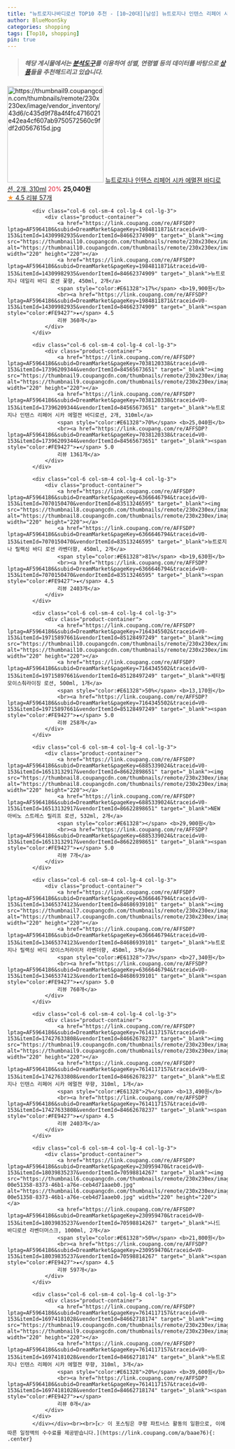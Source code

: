 ```yaml
---
title: "뉴트로지나바디로션 TOP10 추천 - [10~20대][남성] 뉴트로지나 인텐스 리페어 시카 에멀젼 바디로션, 2개, 310ml"
author: BlueMoonSky
categories: shopping
tags: [Top10, shopping]
pin: true
---
```


> ##### 해당 게시물에서는 [**분석도구**](https://itemscout.io/)를 이용하여 **성별**, **연령별** 등의 데이터를 바탕으로 [**상품**](https://link.coupang.com/a/baae76)들을 추천해드리고 있습니다.
<div class="container"><div class="row">
            <div class="col-6 col-sm-4 col-lg-4 col-lg-3">
                <div class="product-container">
                    <a href="https://link.coupang.com/re/AFFSDP?lptag=AF5964186&subid=DreamMarket&pageKey=7038120338&traceid=V0-153&itemId=17396209344&vendorItemId=84565673651" target="_blank"><img src="https://thumbnail9.coupangcdn.com/thumbnails/remote/230x230ex/image/vendor_inventory/43d6/c435d9f78a4f4fc4716021e42ea4cf607ab9750572560c9fdf2d0567615d.jpg" alt="https://thumbnail9.coupangcdn.com/thumbnails/remote/230x230ex/image/vendor_inventory/43d6/c435d9f78a4f4fc4716021e42ea4cf607ab9750572560c9fdf2d0567615d.jpg" width="220" height="220"></a>
                    <a href="https://link.coupang.com/re/AFFSDP?lptag=AF5964186&subid=DreamMarket&pageKey=7038120338&traceid=V0-153&itemId=17396209344&vendorItemId=84565673651" target="_blank">뉴트로지나 인텐스 리페어 시카 에멀젼 바디로션, 2개, 310ml</a>
                    <span style="color:#E61328">20%</span> <b>25,040원</b>
                    <br><a href="https://link.coupang.com/re/AFFSDP?lptag=AF5964186&subid=DreamMarket&pageKey=7038120338&traceid=V0-153&itemId=17396209344&vendorItemId=84565673651" target="_blank"><span style="color:#FE9427">★</span> 4.5
                    리뷰 57개</a>
                </div>
            </div>
            
            <div class="col-6 col-sm-4 col-lg-4 col-lg-3">
                <div class="product-container">
                    <a href="https://link.coupang.com/re/AFFSDP?lptag=AF5964186&subid=DreamMarket&pageKey=1984811871&traceid=V0-153&itemId=14309982935&vendorItemId=84662374909" target="_blank"><img src="https://thumbnail10.coupangcdn.com/thumbnails/remote/230x230ex/image/vendor_inventory/707a/3c58b2c8b4c86c2111d30dca4fd19a82c35c787ffb5c98463848dcfdd486.jpg" alt="https://thumbnail10.coupangcdn.com/thumbnails/remote/230x230ex/image/vendor_inventory/707a/3c58b2c8b4c86c2111d30dca4fd19a82c35c787ffb5c98463848dcfdd486.jpg" width="220" height="220"></a>
                    <a href="https://link.coupang.com/re/AFFSDP?lptag=AF5964186&subid=DreamMarket&pageKey=1984811871&traceid=V0-153&itemId=14309982935&vendorItemId=84662374909" target="_blank">뉴트로지나 데일리 바디 로션 꽃향, 450ml, 2개</a>
                    <span style="color:#E61328">17%</span> <b>19,900원</b>
                    <br><a href="https://link.coupang.com/re/AFFSDP?lptag=AF5964186&subid=DreamMarket&pageKey=1984811871&traceid=V0-153&itemId=14309982935&vendorItemId=84662374909" target="_blank"><span style="color:#FE9427">★</span> 4.5
                    리뷰 360개</a>
                </div>
            </div>
            
            <div class="col-6 col-sm-4 col-lg-4 col-lg-3">
                <div class="product-container">
                    <a href="https://link.coupang.com/re/AFFSDP?lptag=AF5964186&subid=DreamMarket&pageKey=7038120338&traceid=V0-153&itemId=17396209344&vendorItemId=84565673651" target="_blank"><img src="https://thumbnail9.coupangcdn.com/thumbnails/remote/230x230ex/image/vendor_inventory/43d6/c435d9f78a4f4fc4716021e42ea4cf607ab9750572560c9fdf2d0567615d.jpg" alt="https://thumbnail9.coupangcdn.com/thumbnails/remote/230x230ex/image/vendor_inventory/43d6/c435d9f78a4f4fc4716021e42ea4cf607ab9750572560c9fdf2d0567615d.jpg" width="220" height="220"></a>
                    <a href="https://link.coupang.com/re/AFFSDP?lptag=AF5964186&subid=DreamMarket&pageKey=7038120338&traceid=V0-153&itemId=17396209344&vendorItemId=84565673651" target="_blank">뉴트로지나 인텐스 리페어 시카 에멀젼 바디로션, 2개, 310ml</a>
                    <span style="color:#E61328">70%</span> <b>25,040원</b>
                    <br><a href="https://link.coupang.com/re/AFFSDP?lptag=AF5964186&subid=DreamMarket&pageKey=7038120338&traceid=V0-153&itemId=17396209344&vendorItemId=84565673651" target="_blank"><span style="color:#FE9427">★</span> 5.0
                    리뷰 1361개</a>
                </div>
            </div>
            
            <div class="col-6 col-sm-4 col-lg-4 col-lg-3">
                <div class="product-container">
                    <a href="https://link.coupang.com/re/AFFSDP?lptag=AF5964186&subid=DreamMarket&pageKey=6366646794&traceid=V0-153&itemId=7070150470&vendorItemId=83513246595" target="_blank"><img src="https://thumbnail8.coupangcdn.com/thumbnails/remote/230x230ex/image/vendor_inventory/20d4/0fbee19fa2488ea0c073923296bd16fea8a081c700b92b7f646ca358c2b3.jpg" alt="https://thumbnail8.coupangcdn.com/thumbnails/remote/230x230ex/image/vendor_inventory/20d4/0fbee19fa2488ea0c073923296bd16fea8a081c700b92b7f646ca358c2b3.jpg" width="220" height="220"></a>
                    <a href="https://link.coupang.com/re/AFFSDP?lptag=AF5964186&subid=DreamMarket&pageKey=6366646794&traceid=V0-153&itemId=7070150470&vendorItemId=83513246595" target="_blank">뉴트로지나 릴랙싱 바디 로션 라벤더향, 450ml, 2개</a>
                    <span style="color:#E61328">81%</span> <b>19,630원</b>
                    <br><a href="https://link.coupang.com/re/AFFSDP?lptag=AF5964186&subid=DreamMarket&pageKey=6366646794&traceid=V0-153&itemId=7070150470&vendorItemId=83513246595" target="_blank"><span style="color:#FE9427">★</span> 4.5
                    리뷰 2403개</a>
                </div>
            </div>
            
            <div class="col-6 col-sm-4 col-lg-4 col-lg-3">
                <div class="product-container">
                    <a href="https://link.coupang.com/re/AFFSDP?lptag=AF5964186&subid=DreamMarket&pageKey=7164345502&traceid=V0-153&itemId=19715897661&vendorItemId=85128497249" target="_blank"><img src="https://thumbnail10.coupangcdn.com/thumbnails/remote/230x230ex/image/rs_quotation_api/u38gth7f/4dd9b982ec6f4a1984f6701ca3e3bfb4.png" alt="https://thumbnail10.coupangcdn.com/thumbnails/remote/230x230ex/image/rs_quotation_api/u38gth7f/4dd9b982ec6f4a1984f6701ca3e3bfb4.png" width="220" height="220"></a>
                    <a href="https://link.coupang.com/re/AFFSDP?lptag=AF5964186&subid=DreamMarket&pageKey=7164345502&traceid=V0-153&itemId=19715897661&vendorItemId=85128497249" target="_blank">세타필 모이스춰라이징 로션, 500ml, 1개</a>
                    <span style="color:#E61328">50%</span> <b>13,170원</b>
                    <br><a href="https://link.coupang.com/re/AFFSDP?lptag=AF5964186&subid=DreamMarket&pageKey=7164345502&traceid=V0-153&itemId=19715897661&vendorItemId=85128497249" target="_blank"><span style="color:#FE9427">★</span> 5.0
                    리뷰 258개</a>
                </div>
            </div>
            
            <div class="col-6 col-sm-4 col-lg-4 col-lg-3">
                <div class="product-container">
                    <a href="https://link.coupang.com/re/AFFSDP?lptag=AF5964186&subid=DreamMarket&pageKey=6885339024&traceid=V0-153&itemId=16513132917&vendorItemId=86622898651" target="_blank"><img src="https://thumbnail8.coupangcdn.com/thumbnails/remote/230x230ex/image/vendor_inventory/5ef5/ecc10e25fe16c193f7df41e1b56e1d862c7aadb3f156fcab5d7702085935.jpg" alt="https://thumbnail8.coupangcdn.com/thumbnails/remote/230x230ex/image/vendor_inventory/5ef5/ecc10e25fe16c193f7df41e1b56e1d862c7aadb3f156fcab5d7702085935.jpg" width="220" height="220"></a>
                    <a href="https://link.coupang.com/re/AFFSDP?lptag=AF5964186&subid=DreamMarket&pageKey=6885339024&traceid=V0-153&itemId=16513132917&vendorItemId=86622898651" target="_blank">NEW 아비노 스트레스 릴리프 로션, 532ml, 2개</a>
                    <span style="color:#E61328"></span> <b>29,900원</b>
                    <br><a href="https://link.coupang.com/re/AFFSDP?lptag=AF5964186&subid=DreamMarket&pageKey=6885339024&traceid=V0-153&itemId=16513132917&vendorItemId=86622898651" target="_blank"><span style="color:#FE9427">★</span> 5.0
                    리뷰 7개</a>
                </div>
            </div>
            
            <div class="col-6 col-sm-4 col-lg-4 col-lg-3">
                <div class="product-container">
                    <a href="https://link.coupang.com/re/AFFSDP?lptag=AF5964186&subid=DreamMarket&pageKey=6366646794&traceid=V0-153&itemId=13465374123&vendorItemId=84686939101" target="_blank"><img src="https://thumbnail7.coupangcdn.com/thumbnails/remote/230x230ex/image/vendor_inventory/069e/a009feb550631314d688561b9c000b0ce2d36df1242421bc50691d658413.jpg" alt="https://thumbnail7.coupangcdn.com/thumbnails/remote/230x230ex/image/vendor_inventory/069e/a009feb550631314d688561b9c000b0ce2d36df1242421bc50691d658413.jpg" width="220" height="220"></a>
                    <a href="https://link.coupang.com/re/AFFSDP?lptag=AF5964186&subid=DreamMarket&pageKey=6366646794&traceid=V0-153&itemId=13465374123&vendorItemId=84686939101" target="_blank">뉴트로지나 릴랙싱 바디 모이스처라이저 라벤더향, 450ml, 3개</a>
                    <span style="color:#E61328">73%</span> <b>27,340원</b>
                    <br><a href="https://link.coupang.com/re/AFFSDP?lptag=AF5964186&subid=DreamMarket&pageKey=6366646794&traceid=V0-153&itemId=13465374123&vendorItemId=84686939101" target="_blank"><span style="color:#FE9427">★</span> 5.0
                    리뷰 760개</a>
                </div>
            </div>
            
            <div class="col-6 col-sm-4 col-lg-4 col-lg-3">
                <div class="product-container">
                    <a href="https://link.coupang.com/re/AFFSDP?lptag=AF5964186&subid=DreamMarket&pageKey=7614117157&traceid=V0-153&itemId=17427633808&vendorItemId=84662678237" target="_blank"><img src="https://thumbnail9.coupangcdn.com/thumbnails/remote/230x230ex/image/vendor_inventory/72d8/9e39023fbcd439ca8dee209578f73ae38f3b76769a1f5f5298db42cd872f.jpg" alt="https://thumbnail9.coupangcdn.com/thumbnails/remote/230x230ex/image/vendor_inventory/72d8/9e39023fbcd439ca8dee209578f73ae38f3b76769a1f5f5298db42cd872f.jpg" width="220" height="220"></a>
                    <a href="https://link.coupang.com/re/AFFSDP?lptag=AF5964186&subid=DreamMarket&pageKey=7614117157&traceid=V0-153&itemId=17427633808&vendorItemId=84662678237" target="_blank">뉴트로지나 인텐스 리페어 시카 에멀젼 무향, 310ml, 1개</a>
                    <span style="color:#E61328">2%</span> <b>13,490원</b>
                    <br><a href="https://link.coupang.com/re/AFFSDP?lptag=AF5964186&subid=DreamMarket&pageKey=7614117157&traceid=V0-153&itemId=17427633808&vendorItemId=84662678237" target="_blank"><span style="color:#FE9427">★</span> 4.5
                    리뷰 2403개</a>
                </div>
            </div>
            
            <div class="col-6 col-sm-4 col-lg-4 col-lg-3">
                <div class="product-container">
                    <a href="https://link.coupang.com/re/AFFSDP?lptag=AF5964186&subid=DreamMarket&pageKey=230959470&traceid=V0-153&itemId=18039835237&vendorItemId=70598814267" target="_blank"><img src="https://thumbnail6.coupangcdn.com/thumbnails/remote/230x230ex/image/retail/images/2554418427546900-00e51358-8373-46b1-a76e-ceb4d71aaeb0.jpg" alt="https://thumbnail6.coupangcdn.com/thumbnails/remote/230x230ex/image/retail/images/2554418427546900-00e51358-8373-46b1-a76e-ceb4d71aaeb0.jpg" width="220" height="220"></a>
                    <a href="https://link.coupang.com/re/AFFSDP?lptag=AF5964186&subid=DreamMarket&pageKey=230959470&traceid=V0-153&itemId=18039835237&vendorItemId=70598814267" target="_blank">나드 바디로션 라벤더머스크, 1000ml, 2개</a>
                    <span style="color:#E61328">50%</span> <b>21,800원</b>
                    <br><a href="https://link.coupang.com/re/AFFSDP?lptag=AF5964186&subid=DreamMarket&pageKey=230959470&traceid=V0-153&itemId=18039835237&vendorItemId=70598814267" target="_blank"><span style="color:#FE9427">★</span> 4.5
                    리뷰 597개</a>
                </div>
            </div>
            
            <div class="col-6 col-sm-4 col-lg-4 col-lg-3">
                <div class="product-container">
                    <a href="https://link.coupang.com/re/AFFSDP?lptag=AF5964186&subid=DreamMarket&pageKey=7614117157&traceid=V0-153&itemId=16974181028&vendorItemId=84662718174" target="_blank"><img src="https://thumbnail9.coupangcdn.com/thumbnails/remote/230x230ex/image/vendor_inventory/9462/e9aba37f2eba7b8ab3498756c9e5adfe19d0c3bec84205679c63cec2d0e8.jpg" alt="https://thumbnail9.coupangcdn.com/thumbnails/remote/230x230ex/image/vendor_inventory/9462/e9aba37f2eba7b8ab3498756c9e5adfe19d0c3bec84205679c63cec2d0e8.jpg" width="220" height="220"></a>
                    <a href="https://link.coupang.com/re/AFFSDP?lptag=AF5964186&subid=DreamMarket&pageKey=7614117157&traceid=V0-153&itemId=16974181028&vendorItemId=84662718174" target="_blank">뉴트로지나 인텐스 리페어 시카 에멀젼 무향, 310ml, 3개</a>
                    <span style="color:#E61328">20%</span> <b>39,600원</b>
                    <br><a href="https://link.coupang.com/re/AFFSDP?lptag=AF5964186&subid=DreamMarket&pageKey=7614117157&traceid=V0-153&itemId=16974181028&vendorItemId=84662718174" target="_blank"><span style="color:#FE9427">★</span> 
                    리뷰 0개</a>
                </div>
            </div>
            </div></div><br><br>[👉 이 포스팅은 쿠팡 파트너스 활동의 일환으로, 이에 따른 일정액의 수수료를 제공받습니다.](https://link.coupang.com/a/baae76){: .center}